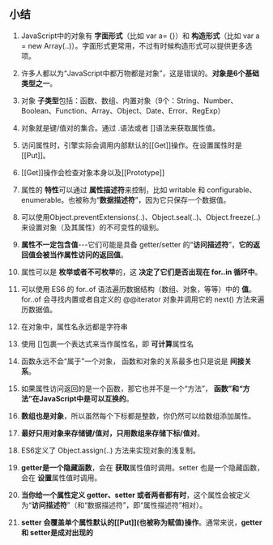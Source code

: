 ## 小结

1. JavaScript中的对象有 **字面形式**（比如 var a= {}）和 **构造形式**（比如 var a = new Array(..)）。字面形式更常用，不过有时候构造形式可以提供更多选项。

2. 许多人都以为“JavaScript中都万物都是对象”，这是错误的。**对象是6个基础类型之一**。

3. 对象 **子类型**包括：函数、数组、内置对象（9个：String、Number、Boolean、Function、Array、Object、Date、Error、RegExp）

4. 对象就是键/值对的集合。通过 .语法或者 []语法来获取属性值。

5. 访问属性时，引擎实际会调用内部默认的\[[Get]]操作。在设置属性时是\[[Put]]。

6. \[[Get]]操作会检查对象本身以及\[[Prototype]]

7. 属性的 **特性**可以通过 **属性描述符**来控制，比如 writable 和 configurable、enumerable。也被称为“**数据描述符**”，因为它只保存一个数据值。

8. 可以使用Object.preventExtensions(..)、Object.seal(..)、Object.freeze(..)来设置对象（及其属性）的不可变性的级别。

9. **属性不一定包含值**---它们可能是具备 getter/setter 的“**访问描述符**”，**它的返回值会被当作属性访问的返回值**。

10. 属性可以是 **枚举或者不可枚举**的，这 **决定了它们是否出现在 for..in 循环中**。

11. 可以使用 ES6 的 for..of 语法遍历数据结构（数组、对象，等等）中的 **值**。 for..of 会寻找内置或者自定义的 @@iterator 对象并调用它的 next() 方法来遍历数据值。

12. 在对象中，属性名永远都是字符串

13. 使用 []包裹一个表达式来当作属性名，即 **可计算**属性名

14. 函数永远不会“属于”一个对象， 函数和对象的关系最多也只是说是 **间接关系**。

15. 如果属性访问返回的是一个函数，那它也并不是一个“方法”， **函数”和“方法”在JavaScript中是可以互换的**。

16. **数组也是对象**，所以虽然每个下标都是整数，你仍然可以给数组添加属性。

17. **最好只用对象来存储键/值对，只用数组来存储下标/值对**。

18. ES6定义了 Object.assign(..) 方法来实现对象的浅复制。

19.  **getter是一个隐藏函数**，会在 **获取**属性值时调用。setter 也是一个隐藏函数，会在 **设置**属性值时调用。

20. **当你给一个属性定义 getter、setter 或者两者都有时**，这个属性会被定义为“**访问描述符**”（和“数据描述符”，即“属性描述符”相对）。

21. **setter 会覆盖单个属性默认的\[[Put]](也被称为赋值)操作**。通常来说，**getter 和 setter是成对出现的**